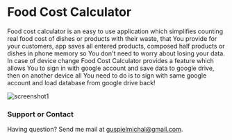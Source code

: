 # Food Cost Calculator

Food cost calculator is an easy to use application which simplifies counting real food cost of dishes or products with their waste, that You provide for your customers, app saves all entered products, composed half products or dishes in phone memory so You don't need to worry about losing your data. In case of device change Food Cost Calculator provides a feature which allows You to sign in with google account and save data to google drive, then on another device all You need to do is to sign with same google account and load database from google drive back! 


![screenshot1](https://user-images.githubusercontent.com/70368829/117968325-bca92000-b32e-11eb-9346-b319556e4c39.jpg)







### Support or Contact

Having question? Send me mail at guspielmichal@gmail.com.
